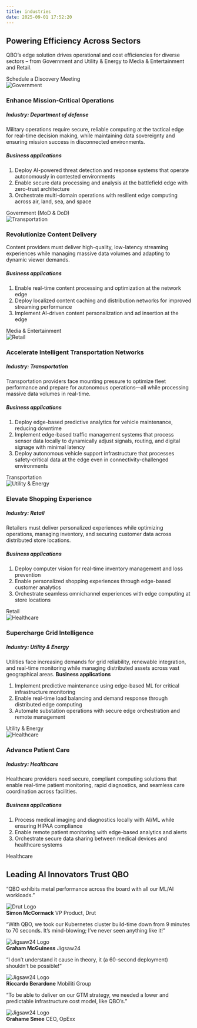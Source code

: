 ```yaml
---
title: industries
date: 2025-09-01 17:52:20
---
```



<section class="industries-page">
  <div class="container">
  <div class="widthh"></div>
  <div class="why-qbo-hero-content">
  <h1>Powering Efficiency Across Sectors</h1>
  <p>QBO’s edge solution drives operational and cost efficiencies for diverse sectors – from Government and Utility & Energy to Media & Entertainment and Retail.</p>
  <a href-="#">Schedule a Discovery Meeting</a>
</div>
</div>
</section>

<section class="industries">
<div class="container">
  <div class="industry-grid">
    <div class="industry-card">
      <img src="http://localhost:4000/img/Government-MoD-DoD.png" alt="Government">
      <div class="card-overlay">
        <h3>Enhance Mission-Critical Operations</h3>
        <h5>Industry: Department of defense</h5>
        <p>Military operations require secure, reliable computing at the tactical edge for real-time decision making, while maintaining data sovereignty and ensuring mission success in disconnected environments.</p>
        <h5>Business applications</h5>
        <ol>
          <li>Deploy AI-powered threat detection and response systems that operate autonomously in contested environments</li>
          <li>Enable secure data processing and analysis at the battlefield edge with zero-trust architecture</li>
          <li>Orchestrate multi-domain operations with resilient edge computing across air, land, sea, and space</li>
        </ol>
      </div>
      <div class="card-title">Government (MoD & DoD)</div>
    </div>
    <div class="industry-card">
            <img src="http://localhost:4000/img/Media.png" alt="Transportation">
      <div class="card-overlay">
        <h3>Revolutionize Content Delivery</h3>
        <p>Content providers must deliver high-quality, low-latency streaming experiences while managing massive data volumes and adapting to dynamic viewer demands.</p>
        <h5>Business applications</h5>
        <ol>
        <li>Enable real-time content processing and optimization at the network edge</li>
        <li>Deploy localized content caching and distribution networks for improved streaming performance</li>
        <li>Implement AI-driven content personalization and ad insertion at the edge</li>
        </ol>
      </div>
      <div class="card-title">Media & Entertainment</div>
    </div>
    <div class="industry-card">
            <img src="http://localhost:4000/img/Transportation.png" alt="Retail">
      <div class="card-overlay">
        <h3>Accelerate Intelligent Transportation Networks</h3>
        <h5>Industry: Transportation</h5>
        <p>Transportation providers face mounting pressure to optimize fleet performance and prepare for autonomous operations—all while processing massive data volumes in real-time.</p>
        <h5>Business applications</h5>
        <ol>
        <li>Deploy edge-based predictive analytics for vehicle maintenance, reducing downtime</li>
        <li>Implement edge-based traffic management systems that process sensor data locally to dynamically adjust signals, routing, and digital signage with minimal latency</li>
        <li>Deploy autonomous vehicle support infrastructure that processes safety-critical data at the edge even in connectivity-challenged environments</li>
        </ol>
      </div>
      <div class="card-title">Transportation</div>
    </div>
    <div class="industry-card">
       <img src="http://localhost:4000/img/Group-1597878490.png" alt="Utility & Energy">
      <div class="card-overlay">
        <h3>Elevate Shopping Experience</h3>
        <h5>Industry: Retail</h5>
        <p>Retailers must deliver personalized experiences while optimizing operations, managing inventory, and securing customer data across distributed store locations.</p>
        <h5>Business applications</h5>
        <ol>
        <li>
        Deploy computer vision for real-time inventory management and loss prevention
</li>
<li>Enable personalized shopping experiences through edge-based customer analytics
</li>
<li>Orchestrate seamless omnichannel experiences with edge computing at store locations
</li>
</ol>
      </div>
      <div class="card-title">Retail</div>
    </div>
    <div class="industry-card">
      <img src="http://localhost:4000/img/Utility-Energy-card_.png" alt="Healthcare">
      <div class="card-overlay">
        <h3>Supercharge Grid Intelligence</h3>
        <h5>Industry: Utility & Energy</h5>
        <p>Utilities face increasing demands for grid reliability, renewable integration, and real-time monitoring while managing distributed assets across vast geographical areas. <strong>Business applications</strong></p>
        <ol>
        <li>Implement predictive maintenance using edge-based ML for critical infrastructure monitoring</li>
        <li>Enable real-time load balancing and demand response through distributed edge computing</li>
        <li>Automate substation operations with secure edge orchestration and remote management</li>
        </ol>
      </div>
      <div class="card-title">Utility & Energy</div>
    </div>
    <div class="industry-card">
       <img src="http://localhost:4000/img/Healthcare.png" alt="Healthcare">
      <div class="card-overlay">
        <h3>Advance Patient Care</h3>
        <h5>Industry: Healthcare</h5>
        <p>Healthcare providers need secure, compliant computing solutions that enable real-time patient monitoring, rapid diagnostics, and seamless care coordination across facilities.</p>
        <h5>Business applications</h5>
        <ol>
        <li>Process medical imaging and diagnostics locally with AI/ML while ensuring HIPAA compliance</li>
        <li>Enable remote patient monitoring with edge-based analytics and alerts</li>
        <li>Orchestrate secure data sharing between medical devices and healthcare systems</li>
        </ol>
      </div>
      <div class="card-title">Healthcare</div>  
    </div>
</div>
  </div>
</section>


<section class="testimonial-section innovators-testimonial industries-page-testimonial">
  <h2>Leading AI Innovators Trust QBO</h2>
  <div class="swiper testimonial-slider">
  <div class="swiper-wrapper">
  <div class="swiper-slide testimonial-card">
  <p>“QBO exhibits metal performance across the board with all our ML/AI workloads.”</p>
  <div class="testimonial-author">
  <img src="/img/drutt.png" alt="Drut Logo">
  <div class="testimonial_author_decs"><strong>Simon McCormack</strong>
            <span>VP Product, Drut</span></div>
</div>
</div>
  <div class="swiper-slide testimonial-card">
  <p>“With QBO, we took our Kubernetes cluster build-time down from 9 minutes to 70 seconds. It’s mind-blowing; I’ve never seen anything like it!”</p>
  <div class="testimonial-author">
  <img src="/img/jigsaw.png" alt="Jigsaw24 Logo">
  <div class="testimonial_author_decs"><strong>Graham McGuiness</strong>
            <span>Jigsaw24</span></div>
</div>
</div>
  <div class="swiper-slide testimonial-card">
  <p>“I don’t understand it cause in theory, it (a 60-second deployment) shouldn’t be possible!”</p>
  <div class="testimonial-author">
  <img src="/img/Mobiliti.png" alt="Jigsaw24 Logo">
  <div class="testimonial_author_decs"><strong>Riccardo Berardone</strong>
            <span>Mobiliti Group</span></div>
</div>
</div>
  <div class="swiper-slide testimonial-card">
  <p>“To be able to deliver on our GTM strategy, we needed a lower and predictable infrastructure cost model, like QBO’s.”</p>
  <div class="testimonial-author">
  <img src="/img/opexx-2.png" alt="Jigsaw24 Logo">
  <div class="testimonial_author_decs"><strong>Grahame Smee</strong>
            <span>CEO, OpExx</span></div>
</div>
</div>
</div>
  <div class="swiper-pagination">
</div>
</div>
</section>
